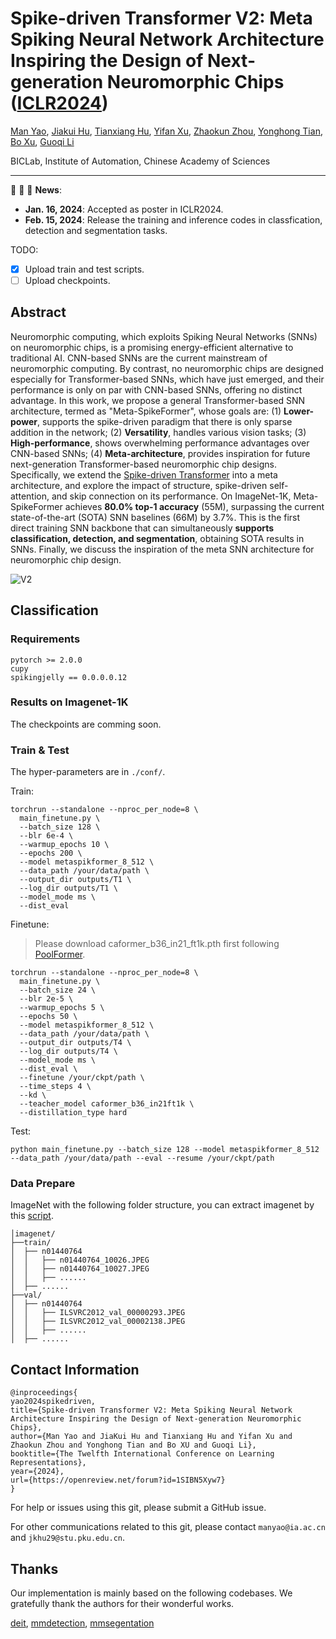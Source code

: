 # Spike-driven Transformer V2: Meta Spiking Neural Network Architecture Inspiring the Design of Next-generation Neuromorphic Chips ([ICLR2024](https://openreview.net/forum?id=1SIBN5Xyw7))

[Man Yao](https://scholar.google.com/citations?user=eE4vvp0AAAAJ), [Jiakui Hu](https://github.com/jkhu29), [Tianxiang Hu](), [Yifan Xu](https://scholar.google.com/citations?hl=zh-CN&user=pbcoTgsAAAAJ), [Zhaokun Zhou](https://scholar.google.com/citations?user=4nz-h1QAAAAJ), [Yonghong Tian](https://scholar.google.com/citations?user=fn6hJx0AAAAJ), [Bo Xu](), [Guoqi Li](https://scholar.google.com/citations?user=qCfE--MAAAAJ&)

BICLab, Institute of Automation, Chinese Academy of Sciences

---

:rocket:  :rocket:  :rocket: **News**:

- **Jan. 16, 2024**: Accepted as poster in ICLR2024.
- **Feb. 15, 2024**: Release the training and inference codes in classfication, detection and segmentation tasks.

TODO:

- [x] Upload train and test scripts.
- [ ] Upload checkpoints.

## Abstract

Neuromorphic computing, which exploits Spiking Neural Networks (SNNs) on neuromorphic chips, is a promising energy-efficient alternative to traditional AI. CNN-based SNNs are the current mainstream of neuromorphic computing. By contrast, no neuromorphic chips are designed especially for Transformer-based SNNs, which have just emerged, and their performance is only on par with CNN-based SNNs, offering no distinct advantage. In this work, we propose a general Transformer-based SNN architecture, termed as "Meta-SpikeFormer", whose goals are: (1) **Lower-power**, supports the spike-driven paradigm that there is only sparse addition in the network; (2) **Versatility**, handles various vision tasks; (3) **High-performance**, shows overwhelming performance advantages over CNN-based SNNs; (4) **Meta-architecture**, provides inspiration for future next-generation Transformer-based neuromorphic chip designs. Specifically, we extend the [Spike-driven Transformer](https://github.com/BICLab/Spike-Driven-Transformer) into a meta architecture, and explore the impact of structure, spike-driven self-attention, and skip connection on its performance. On ImageNet-1K, Meta-SpikeFormer achieves **80.0% top-1 accuracy** (55M), surpassing the current state-of-the-art (SOTA) SNN baselines (66M) by 3.7%. This is the first direct training SNN backbone that can simultaneously **supports classification, detection, and segmentation**, obtaining SOTA results in SNNs. Finally, we discuss the inspiration of the meta SNN architecture for neuromorphic chip design.

![V2](./img/300_spike_driven_transformer_v2_me.png)

## Classification

### Requirements

```python3
pytorch >= 2.0.0
cupy
spikingjelly == 0.0.0.0.12
```

### Results on Imagenet-1K

The checkpoints are comming soon.

### Train & Test

The hyper-parameters are in `./conf/`.


Train:

```shell
torchrun --standalone --nproc_per_node=8 \
  main_finetune.py \
  --batch_size 128 \
  --blr 6e-4 \
  --warmup_epochs 10 \
  --epochs 200 \
  --model metaspikformer_8_512 \
  --data_path /your/data/path \
  --output_dir outputs/T1 \
  --log_dir outputs/T1 \
  --model_mode ms \
  --dist_eval
```

Finetune:

> Please download caformer_b36_in21_ft1k.pth first following [PoolFormer](https://github.com/sail-sg/poolformer).

```shell
torchrun --standalone --nproc_per_node=8 \
  main_finetune.py \
  --batch_size 24 \
  --blr 2e-5 \
  --warmup_epochs 5 \
  --epochs 50 \
  --model metaspikformer_8_512 \
  --data_path /your/data/path \
  --output_dir outputs/T4 \
  --log_dir outputs/T4 \
  --model_mode ms \
  --dist_eval \
  --finetune /your/ckpt/path \
  --time_steps 4 \
  --kd \
  --teacher_model caformer_b36_in21ft1k \
  --distillation_type hard
```

Test:

```shell
python main_finetune.py --batch_size 128 --model metaspikformer_8_512 --data_path /your/data/path --eval --resume /your/ckpt/path
```

### Data Prepare

ImageNet with the following folder structure, you can extract imagenet by this [script](https://gist.github.com/BIGBALLON/8a71d225eff18d88e469e6ea9b39cef4).

```shell
│imagenet/
├──train/
│  ├── n01440764
│  │   ├── n01440764_10026.JPEG
│  │   ├── n01440764_10027.JPEG
│  │   ├── ......
│  ├── ......
├──val/
│  ├── n01440764
│  │   ├── ILSVRC2012_val_00000293.JPEG
│  │   ├── ILSVRC2012_val_00002138.JPEG
│  │   ├── ......
│  ├── ......
```

## Contact Information

```
@inproceedings{
yao2024spikedriven,
title={Spike-driven Transformer V2: Meta Spiking Neural Network Architecture Inspiring the Design of Next-generation Neuromorphic Chips},
author={Man Yao and JiaKui Hu and Tianxiang Hu and Yifan Xu and Zhaokun Zhou and Yonghong Tian and Bo XU and Guoqi Li},
booktitle={The Twelfth International Conference on Learning Representations},
year={2024},
url={https://openreview.net/forum?id=1SIBN5Xyw7}
}
```

For help or issues using this git, please submit a GitHub issue.

For other communications related to this git, please contact `manyao@ia.ac.cn` and `jkhu29@stu.pku.edu.cn`.

## Thanks

Our implementation is mainly based on the following codebases. We gratefully thank the authors for their wonderful works.

[deit](https://github.com/facebookresearch/deit), [mmdetection](https://github.com/open-mmlab/mmdetection), [mmsegentation](https://github.com/open-mmlab/mmsegmentation)
